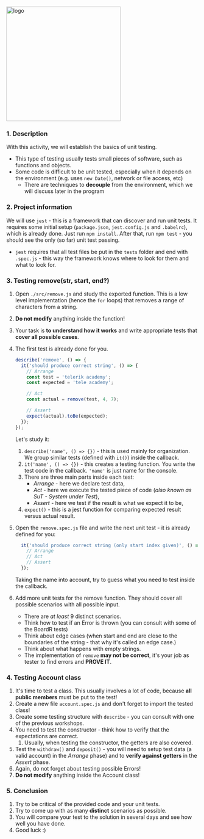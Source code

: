 <img src="https://webassets.telerikacademy.com/images/default-source/logos/telerik-academy.svg" alt="logo" width="300px" style="margin-top: 20px;"/>

### 1. Description
With this activity, we will establish the basics of unit testing. 
- This type of testing usually tests small pieces of software, such as functions and objects.
- Some code is difficult to be unit tested, especially when it depends on the environment (e.g. uses `new Date()`, network or file access, etc)
  - There are techniques to **decouple** from the environment, which we will discuss later in the program

### 2. Project information
We will use `jest` - this is a framework that can discover and run unit tests. It requires some initial setup (`package.json`, `jest.config.js` and `.babelrc`), which is already done. Just run `npm install`. After that, run `npm test` - you should see the only (so far) unit test passing.

- `jest` requires that all test files be put in the `tests` folder and end with `.spec.js` - this way the framework knows where to look for them and what to look for.

### 3. Testing remove(str, start, end?)
1. Open `./src/remove.js` and study the exported function. This is a low level implementation (hence the `for` loops) that removes a range of characters from a string.
2. **Do not modify** anything inside the function!
3. Your task is **to understand how it works** and write appropriate tests that **cover all possible cases**.
4. The first test is already done for you.
    ```js
    describe('remove', () => {
      it('should produce correct string', () => {
        // Arrange
        const test = 'telerik academy';
        const expected = 'tele academy';

        // Act
        const actual = remove(test, 4, 7);

        // Assert
        expect(actual).toBe(expected);
      });
    });
    ```
    Let's study it:
    1. `describe('name', () => {})` - this is used mainly for organization. We group similar tests (defined with `it()`) inside the callback.
    2. `it('name', () => {})` - this creates a testing function. You write the test code in the callback. `'name'` is just name for the console.
    3. There are three main parts inside each test:
        - *Arrange* - here we declare test data,
        - *Act* - here we execute the tested piece of code (*also known as SuT - System under Test*),
        - *Assert* - here we test if the result is what we expect it to be,
    4. `expect()` - this is a jest function for comparing expected result versus actual result.  

  5. Open the `remove.spec.js` file and write the next unit test - it is already defined for you:  
      ```js
        it('should produce correct string (only start index given)', () => {
          // Arrange
          // Act
          // Assert
        });
      ```
      Taking the name into account, try to guess what you need to test inside the callback.
  6. Add more unit tests for the remove function. They should cover all possible scenarios with all possible input.
      - There are *at least* 9 distinct scenarios.
      - Think how to test if an Error is thrown (you can consult with some of the BoardR tests)
      - Think about edge cases (when start and end are close to the boundaries of the string - that why it's called an edge case.)
      - Think about what happens with empty strings.
      - The implementation of `remove` **may not be correct**, it's your job as tester to find errors and **PROVE IT**.

### 4. Testing Account class
1. It's time to test a class. This usually involves a lot of code, because **all public members** must be put to the test!
2. Create a new file `account.spec.js` and don't forget to import the tested class!
3. Create some testing structure with `describe` - you can consult with one of the previous workshops.
4. You need to test the constructor - think how to verify that the expectations are correct.
    1. Usually, when testing the constructor, the getters are also covered. 
5. Test the `withdraw()` and `deposit()` - you will need to setup test data (a valid account) in the *Arrange* phase) and to **verify against getters** in the *Assert* phase.
6. Again, do not forget about testing possible Errors!
7. **Do not modify** anything inside the Account class!

### 5. Conclusion
1. Try to be critical of the provided code and your unit tests.
2. Try to come up with as many **distinct** scenarios as possible.
3. You will compare your test to the solution in several days and see how well you have done.
4. Good luck :)